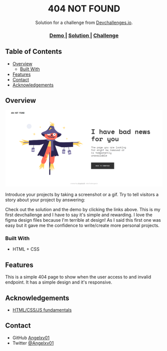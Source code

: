 <!-- Please update value in the {}  -->

<h1 align="center">404 NOT FOUND</h1>

<div align="center">
   Solution for a challenge from  <a href="http://devchallenges.io" target="_blank">Devchallenges.io</a>.
</div>

<div align="center">
  <h3>
    <a href="https://infallible-curran-c8e7e1.netlify.app">
      Demo
    </a>
    <span> | </span>
    <a href="https://github.com/Angelxv01/404-not-found">
      Solution
    </a>
    <span> | </span>
    <a href="https://devchallenges.io/challenges/wBunSb7FPrIepJZAg0sY">
      Challenge
    </a>
  </h3>
</div>

<!-- TABLE OF CONTENTS -->

## Table of Contents

- [Overview](#overview)
  - [Built With](#built-with)
- [Features](#features)
- [Contact](#contact)
- [Acknowledgements](#acknowledgements)

<!-- OVERVIEW -->

## Overview

![screenshot](https://github.com/Angelxv01/404-not-found/blob/main/sample.png)

Introduce your projects by taking a screenshot or a gif. Try to tell visitors a story about your project by answering:

Check out the solution and the demo by clicking the links above.
This is my first devchallenge and I have to say it's simple and rewarding. I love the figma design files because I'm terrible at design!
As I said this first one was easy but it gave me the confidence to write/create more personal projects.

### Built With

<!-- This section should list any major frameworks that you built your project using. Here are a few examples.-->

- HTML + CSS

## Features

<!-- List the features of your application or follow the template. Don't share the figma file here :) -->

This is a simple 404 page to show when the user access to and invalid endpoint. It has a simple design and it's responsive.

## Acknowledgements

<!-- This section should list any articles or add-ons/plugins that helps you to complete the project. This is optional but it will help you in the future. For exmpale -->

- [HTML/CSS/JS fundamentals](https://scrimba.com/learn/spacetravel)

## Contact

- GitHub [Angelxv01](https://github.com/Angelxv01)
- Twitter [@Angelxv01](https://twitter.com/Angelxv01)
